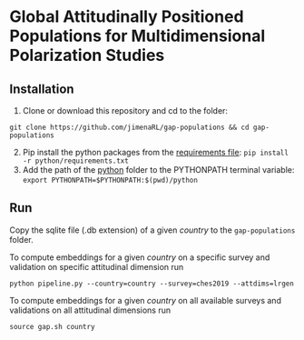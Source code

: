 # Global Attitudinally Positioned Populations for Multidimensional Polarization Studies

## Installation

1. Clone or download this repository and cd to the folder:
```
git clone https://github.com/jimenaRL/gap-populations && cd gap-populations
```
2. Pip install the python packages from  the [requirements file](https://github.com/jimenaRL/gap-populations/tree/main/python/requirements.txt):
```pip install -r python/requirements.txt```
3. Add the path of the [python](https://github.com/jimenaRL/gap-populations/tree/main/python) folder to the PYTHONPATH terminal variable:
```export PYTHONPATH=$PYTHONPATH:$(pwd)/python```

## Run

Copy the sqlite file (.db extension) of a given *country* to the `gap-populations` folder.

To compute embeddings for a given *country* on a specific survey and validation on specific attitudinal dimension run

```python pipeline.py --country=country --survey=ches2019 --attdims=lrgen```

To compute embeddings for a given *country* on all available surveys and validations on all attitudinal dimensions run

```source gap.sh country```
